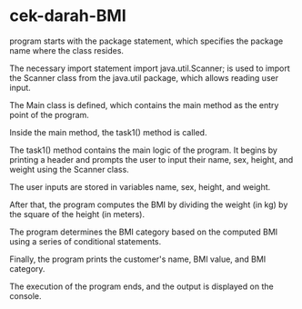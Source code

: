 # cek-darah-BMI
program starts with the package statement, which specifies the package name where the class resides.

The necessary import statement import java.util.Scanner; is used to import the Scanner class from the java.util package, which allows reading user input.

The Main class is defined, which contains the main method as the entry point of the program.

Inside the main method, the task1() method is called.

The task1() method contains the main logic of the program. It begins by printing a header and prompts the user to input their name, sex, height, and weight using the Scanner class.

The user inputs are stored in variables name, sex, height, and weight.

After that, the program computes the BMI by dividing the weight (in kg) by the square of the height (in meters).

The program determines the BMI category based on the computed BMI using a series of conditional statements.

Finally, the program prints the customer's name, BMI value, and BMI category.

The execution of the program ends, and the output is displayed on the console.
